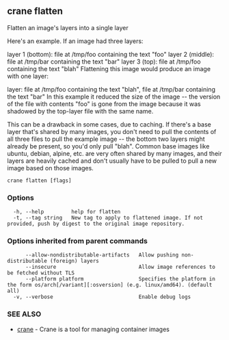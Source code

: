 ## crane flatten

Flatten an image's layers into a single layer

Here's an example. If an image had three layers:

layer 1 (bottom): file at /tmp/foo containing the text "foo"
layer 2 (middle): file at /tmp/bar containing the text "bar"
layer 3 (top): file at /tmp/foo containing the text "blah"
Flattening this image would produce an image with one layer:

layer: file at /tmp/foo containing the text "blah", file at /tmp/bar containing the text "bar"
In this example it reduced the size of the image -- the version of the file with contents "foo" is gone from the image because it was shadowed by the top-layer file with the same name.

This can be a drawback in some cases, due to caching. If there's a base layer that's shared by many images, you don't need to pull the contents of all three files to pull the example image -- the bottom two layers might already be present, so you'd only pull "blah". Common base images like ubuntu, debian, alpine, etc. are very often shared by many images, and their layers are heavily cached and don't usually have to be pulled to pull a new image based on those images.

```
crane flatten [flags]
```

### Options

```
  -h, --help         help for flatten
  -t, --tag string   New tag to apply to flattened image. If not provided, push by digest to the original image repository.
```

### Options inherited from parent commands

```
      --allow-nondistributable-artifacts   Allow pushing non-distributable (foreign) layers
      --insecure                           Allow image references to be fetched without TLS
      --platform platform                  Specifies the platform in the form os/arch[/variant][:osversion] (e.g. linux/amd64). (default all)
  -v, --verbose                            Enable debug logs
```

### SEE ALSO

* [crane](crane.md)	 - Crane is a tool for managing container images


